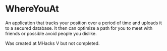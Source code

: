# WhereYouAt

An application that tracks your position over a period of time and uploads it to a secured database. It then can optimize a path for you to meet with friends or possible avoid people you dislike.

Was created at MHacks V but not completed.
